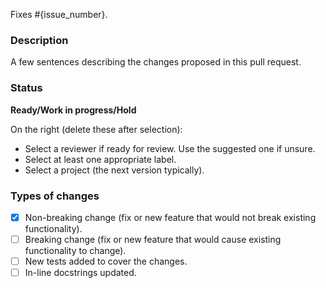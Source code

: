 Fixes #{issue_number}.

### Description
A few sentences describing the changes proposed in this pull request.

### Status
**Ready/Work in progress/Hold**

On the right (delete these after selection):

- Select a reviewer if ready for review. Use the suggested one if unsure.
- Select at least one appropriate label.
- Select a project (the next version typically).

### Types of changes
<!--- Put an `x` in all the boxes that apply, and remove the not applicable items -->
- [x] Non-breaking change (fix or new feature that would not break existing functionality).
- [ ] Breaking change (fix or new feature that would cause existing functionality to change).
- [ ] New tests added to cover the changes.
- [ ] In-line docstrings updated.

